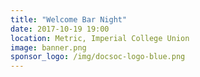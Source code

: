 ```yaml
---
title: "Welcome Bar Night"
date: 2017-10-19 19:00
location: Metric, Imperial College Union
image: banner.png
sponsor_logo: /img/docsoc-logo-blue.png
---
```

